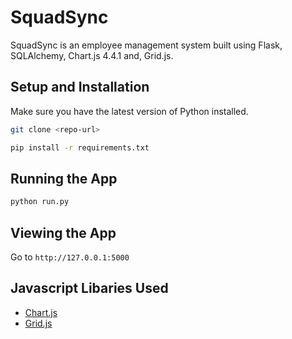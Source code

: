 # SquadSync

SquadSync is an employee management system built using Flask, SQLAlchemy, Chart.js 4.4.1 and, Grid.js. 

## Setup and Installation 
Make sure you have the latest version of Python installed.

```bash
git clone <repo-url>
```

```bash
pip install -r requirements.txt
```

## Running the App
```bash
python run.py
```

## Viewing the App
Go to `http://127.0.0.1:5000`

## Javascript Libaries Used
* [Chart.js](https://www.chartjs.org/docs/latest/)
* [Grid.js](https://gridjs.io/)

